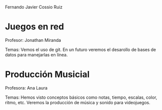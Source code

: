 Fernando Javier Cossio Ruiz

# Juegos en red #

Profesor: Jonathan Miranda

Temas: Vemos el uso de git. En un futuro veremos el desarollo de bases de datos para manejarlas en línea. 

# Producción Musicial #

Profesora: Ana Laura

Temas: Hemos visto conceptos básicos como notas, tiempo, escalas, color, ritmo, etc. Veremos la producción de música y sonido para videojuegos. 
